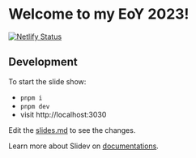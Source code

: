 # Welcome to my EoY 2023!
[![Netlify Status](https://api.netlify.com/api/v1/badges/7c9dc171-af9f-46f2-84db-1039d141dcf0/deploy-status)](https://app.netlify.com/sites/eoy-2023/deploys)

## Development

To start the slide show:

- `pnpm i`
- `pnpm dev`
- visit http://localhost:3030

Edit the [slides.md](./slides.md) to see the changes.

Learn more about Slidev on [documentations](https://sli.dev/).
